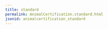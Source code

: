 ```yaml
---
title: standard
permalink: AnimalCertification.standard.html
jsonid: animalcertification_standard
---
```

